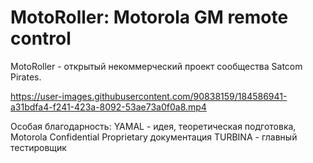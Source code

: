# MotoRoller: Motorola GM remote control

MotoRoller - открытый некоммерческий проект сообщества Satcom Pirates.

https://user-images.githubusercontent.com/90838159/184586941-a31bdfa4-f241-423a-8092-53ae73a0f0a8.mp4

Особая благодарность:
YAMAL - идея, теоретическая подготовка, Motorola Confidential Proprietary документация
TURBINA - главный тестировщик
